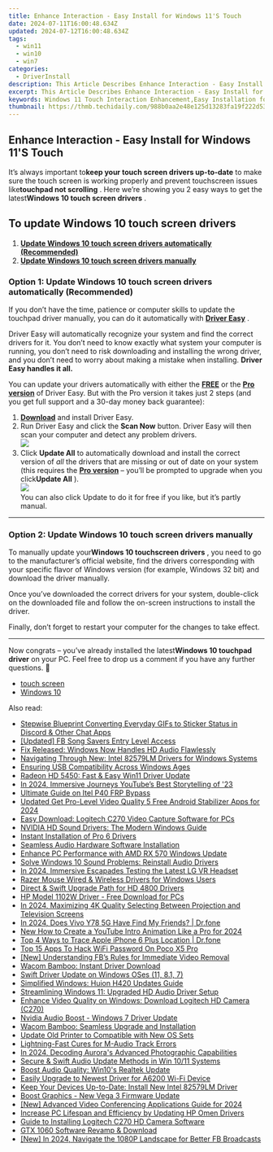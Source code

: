 ```yaml
---
title: Enhance Interaction - Easy Install for Windows 11'S Touch
date: 2024-07-11T16:00:48.634Z
updated: 2024-07-12T16:00:48.634Z
tags:
  - win11
  - win10
  - win7
categories:
  - DriverInstall
description: This Article Describes Enhance Interaction - Easy Install for Windows 11'S Touch
excerpt: This Article Describes Enhance Interaction - Easy Install for Windows 11'S Touch
keywords: Windows 11 Touch Interaction Enhancement,Easy Installation for Windows 11 Touch,Touchscreen Optimization for Windows 11,Improve Windows 11 Touch Responsiveness,Touch Interaction for Windows 11 (Easy Install),Windows 11 Touch Interface Improvements,Upgrade Windows 11 Touch Features (Simple Install)
thumbnail: https://thmb.techidaily.com/988b0aa2e48e125d13283fa19f222d53a696ba967b4ae3ee4ad76e4ed04670c1.jpg
---
```


## Enhance Interaction - Easy Install for Windows 11'S Touch

 It’s always important to**keep your touch screen drivers up-to-date** to make sure the touch screen is working properly and prevent touchscreen issues like**touchpad not scrolling** . Here we’re showing you 2 easy ways to get the latest**Windows 10 touch screen drivers** .

## To update Windows 10 touch screen drivers

1. [**Update Windows 10 touch screen drivers automatically (Recommended)**](#O1)
2. [**Update Windows 10 touch screen drivers manually**](#O2)

### Option 1: Update Windows 10 touch screen drivers automatically (Recommended)

 If you don’t have the time, patience or computer skills to update the touchpad driver manually, you can do it automatically with **[Driver Easy](https://tools.techidaily.com/drivereasy/download/)**  .

 Driver Easy will automatically recognize your system and find the correct drivers for it. You don’t need to know exactly what system your computer is running, you don’t need to risk downloading and installing the wrong driver, and you don’t need to worry about making a mistake when installing. **Driver Easy handles it all.**

 You can update your drivers automatically with either the [**FREE**](https://tools.techidaily.com/drivereasy/download/) or the [**Pro version**](https://tools.techidaily.com/drivereasy/download/) of Driver Easy. But with the Pro version it takes just 2 steps (and you get full support and a 30-day money back guarantee):

1. **[Download](https://tools.techidaily.com/drivereasy/download/)**  and install Driver Easy.
2. Run Driver Easy and click the **Scan Now** button. Driver Easy will then scan your computer and detect any problem drivers.  
![](https://images.drivereasy.com/wp-content/uploads/2019/01/img_5c3dbd6f7a1bd.jpg)
3. Click **Update All** to automatically download and install the correct version of _all_  the drivers that are missing or out of date on your system (this requires the **[Pro version](https://tools.techidaily.com/drivereasy/download/)**  – you’ll be prompted to upgrade when you click**Update All** ).  
![](https://images.drivereasy.com/wp-content/uploads/2019/01/img_5c3dbd6f7a1bd.jpg)  
 You can also click Update to do it for free if you like, but it’s partly manual.

---

### Option 2: Update Windows 10 touch screen drivers manually

 To manually update your**Windows 10 touchscreen drivers** , you need to go to the manufacturer’s official  website, find the drivers corresponding with your specific flavor of Windows version (for example, Windows 32 bit) and download the driver manually.

 Once you’ve downloaded the correct drivers for your system, double-click on the downloaded file and follow the on-screen instructions to install the driver.

 Finally, don’t forget to restart your computer for the changes to take effect.

---

 Now congrats – you’ve already installed the latest**Windows 10 touchpad driver** on your PC. Feel free to drop us a comment if you have any further questions. 🙂

* [touch screen](https://store.drivereasy.com/order/cart.php?PRODS=4731822&QTY=1&AFFILIATE=108875)
* [Windows 10](https://tools.techidaily.com/drivereasy/download/)

<ins class="adsbygoogle"
     style="display:block"
     data-ad-format="autorelaxed"
     data-ad-client="ca-pub-7571918770474297"
     data-ad-slot="1223367746"></ins>



<ins class="adsbygoogle"
     style="display:block"
     data-ad-client="ca-pub-7571918770474297"
     data-ad-slot="8358498916"
     data-ad-format="auto"
     data-full-width-responsive="true"></ins>



<span class="atpl-alsoreadstyle">Also read:</span>
<div><ul>
<li><a href="https://extra-resources.techidaily.com/stepwise-blueprint-converting-everyday-gifs-to-sticker-status-in-discord-and-other-chat-apps/"><u>Stepwise Blueprint  Converting Everyday GIFs to Sticker Status in Discord & Other Chat Apps</u></a></li>
<li><a href="https://facebook-video-recording.techidaily.com/updated-fb-song-savers-entry-level-access/"><u>[Updated] FB Song Savers  Entry Level Access</u></a></li>
<li><a href="https://driver-install.techidaily.com/fix-released-windows-now-handles-hd-audio-flawlessly/"><u>Fix Released: Windows Now Handles HD Audio Flawlessly</u></a></li>
<li><a href="https://driver-install.techidaily.com/navigating-through-new-intel-82579lm-drivers-for-windows-systems/"><u>Navigating Through New: Intel 82579LM Drivers for Windows Systems</u></a></li>
<li><a href="https://driver-install.techidaily.com/ensuring-usb-compatibility-across-windows-ages/"><u>Ensuring USB Compatibility Across Windows Ages</u></a></li>
<li><a href="https://driver-install.techidaily.com/radeon-hd-5450-fast-and-easy-win11-driver-update/"><u>Radeon HD 5450: Fast & Easy Win11 Driver Update</u></a></li>
<li><a href="https://vp-tips.techidaily.com/in-2024-immersive-journeys-youtubes-best-storytelling-of-23/"><u>In 2024, Immersive Journeys  YouTube’s Best Storytelling of '23</u></a></li>
<li><a href="https://bypass-frp.techidaily.com/ultimate-guide-on-itel-p40-frp-bypass-by-drfone-android/"><u>Ultimate Guide on Itel P40 FRP Bypass</u></a></li>
<li><a href="https://ai-video-apps.techidaily.com/updated-get-pro-level-video-quality-5-free-android-stabilizer-apps-for-2024/"><u>Updated Get Pro-Level Video Quality 5 Free Android Stabilizer Apps for 2024</u></a></li>
<li><a href="https://driver-install.techidaily.com/easy-download-logitech-c270-video-capture-software-for-pcs/"><u>Easy Download: Logitech C270 Video Capture Software for PCs</u></a></li>
<li><a href="https://driver-install.techidaily.com/nvidia-hd-sound-drivers-the-modern-windows-guide/"><u>NVIDIA HD Sound Drivers: The Modern Windows Guide</u></a></li>
<li><a href="https://driver-install.techidaily.com/instant-installation-of-pro-6-drivers/"><u>Instant Installation of Pro 6 Drivers</u></a></li>
<li><a href="https://driver-install.techidaily.com/seamless-audio-hardware-software-installation/"><u>Seamless Audio Hardware Software Installation</u></a></li>
<li><a href="https://driver-install.techidaily.com/enhance-pc-performance-with-amd-rx-570-windows-update/"><u>Enhance PC Performance with AMD RX 570 Windows Update</u></a></li>
<li><a href="https://driver-install.techidaily.com/solve-windows-10-sound-problems-reinstall-audio-drivers/"><u>Solve Windows 10 Sound Problems: Reinstall Audio Drivers</u></a></li>
<li><a href="https://some-knowledge.techidaily.com/in-2024-immersive-escapades-testing-the-latest-lg-vr-headset/"><u>In 2024, Immersive Escapades  Testing the Latest LG VR Headset</u></a></li>
<li><a href="https://driver-install.techidaily.com/razer-mouse-wired-and-wireless-drivers-for-windows-users/"><u>Razer Mouse Wired & Wireless Drivers for Windows Users</u></a></li>
<li><a href="https://driver-install.techidaily.com/direct-and-swift-upgrade-path-for-hd-4800-drivers/"><u>Direct & Swift Upgrade Path for HD 4800 Drivers</u></a></li>
<li><a href="https://driver-install.techidaily.com/hp-model-1102w-driver-free-download-for-pcs/"><u>HP Model 1102W Driver - Free Download for PCs</u></a></li>
<li><a href="https://extra-skills.techidaily.com/in-2024-maximizing-4k-quality-selecting-between-projection-and-television-screens/"><u>In 2024, Maximizing 4K Quality  Selecting Between Projection and Television Screens</u></a></li>
<li><a href="https://location-social.techidaily.com/in-2024-does-vivo-y78-5g-have-find-my-friends-drfone-by-drfone-virtual-android/"><u>In 2024, Does Vivo Y78 5G Have Find My Friends? | Dr.fone</u></a></li>
<li><a href="https://animation-videos.techidaily.com/new-how-to-create-a-youtube-intro-animation-like-a-pro-for-2024/"><u>New How to Create a YouTube Intro Animation Like a Pro for 2024</u></a></li>
<li><a href="https://ios-location-track.techidaily.com/top-4-ways-to-trace-apple-iphone-6-plus-location-drfone-by-drfone-virtual-ios/"><u>Top 4 Ways to Trace Apple iPhone 6 Plus Location | Dr.fone</u></a></li>
<li><a href="https://easy-unlock-android.techidaily.com/top-15-apps-to-hack-wifi-password-on-poco-x5-pro-by-drfone-android/"><u>Top 15 Apps To Hack WiFi Password On Poco X5 Pro</u></a></li>
<li><a href="https://facebook-clips.techidaily.com/new-understanding-fbs-rules-for-immediate-video-removal/"><u>[New] Understanding FB’s Rules for Immediate Video Removal</u></a></li>
<li><a href="https://driver-install.techidaily.com/wacom-bamboo-instant-driver-download/"><u>Wacom Bamboo: Instant Driver Download</u></a></li>
<li><a href="https://driver-install.techidaily.com/swift-driver-update-on-windows-oses-11-81-7/"><u>Swift Driver Update on Windows OSes (11, 8.1, 7)</u></a></li>
<li><a href="https://driver-install.techidaily.com/simplified-windows-huion-h420-updates-guide/"><u>Simplified Windows: Huion H420 Updates Guide</u></a></li>
<li><a href="https://driver-install.techidaily.com/streamlining-windows-11-upgraded-hd-audio-driver-setup/"><u>Streamlining Windows 11: Upgraded HD Audio Driver Setup</u></a></li>
<li><a href="https://driver-install.techidaily.com/enhance-video-quality-on-windows-download-logitech-hd-camera-c270/"><u>Enhance Video Quality on Windows: Download Logitech HD Camera (C270)</u></a></li>
<li><a href="https://driver-install.techidaily.com/nvidia-audio-boost-windows-7-driver-update/"><u>Nvidia Audio Boost - Windows 7 Driver Update</u></a></li>
<li><a href="https://driver-install.techidaily.com/wacom-bamboo-seamless-upgrade-and-installation/"><u>Wacom Bamboo: Seamless Upgrade and Installation</u></a></li>
<li><a href="https://driver-install.techidaily.com/update-old-printer-to-compatible-with-new-os-sets/"><u>Update Old Printer to Compatible with New OS Sets</u></a></li>
<li><a href="https://driver-install.techidaily.com/lightning-fast-cures-for-m-audio-track-errors/"><u>Lightning-Fast Cures for M-Audio Track Errors</u></a></li>
<li><a href="https://article-helps.techidaily.com/in-2024-decoding-auroras-advanced-photographic-capabilities/"><u>In 2024, Decoding Aurora's Advanced Photographic Capabilities</u></a></li>
<li><a href="https://driver-install.techidaily.com/secure-and-swift-audio-update-methods-in-win-1011-systems/"><u>Secure & Swift Audio Update Methods in Win 10/11 Systems</u></a></li>
<li><a href="https://driver-install.techidaily.com/boost-audio-quality-win10s-realtek-update/"><u>Boost Audio Quality: Win10's Realtek Update</u></a></li>
<li><a href="https://driver-install.techidaily.com/easily-upgrade-to-newest-driver-for-a6200-wi-fi-device/"><u>Easily Upgrade to Newest Driver for A6200 Wi-Fi Device</u></a></li>
<li><a href="https://driver-install.techidaily.com/keep-your-devices-up-to-date-install-new-intel-82579lm-driver/"><u>Keep Your Devices Up-to-Date: Install New Intel 82579LM Driver</u></a></li>
<li><a href="https://driver-install.techidaily.com/boost-graphics-new-vega-3-firmware-update/"><u>Boost Graphics - New Vega 3 Firmware Update</u></a></li>
<li><a href="https://video-screen-grab.techidaily.com/new-advanced-video-conferencing-applications-guide-for-2024/"><u>[New] Advanced Video Conferencing Applications Guide for 2024</u></a></li>
<li><a href="https://driver-install.techidaily.com/increase-pc-lifespan-and-efficiency-by-updating-hp-omen-drivers/"><u>Increase PC Lifespan and Efficiency by Updating HP Omen Drivers</u></a></li>
<li><a href="https://driver-install.techidaily.com/guide-to-installing-logitech-c270-hd-camera-software/"><u>Guide to Installing Logitech C270 HD Camera Software</u></a></li>
<li><a href="https://driver-install.techidaily.com/gtx-1060-software-revamp-and-download/"><u>GTX 1060 Software Revamp & Download</u></a></li>
<li><a href="https://facebook-video-content.techidaily.com/new-in-2024-navigate-the-1080p-landscape-for-better-fb-broadcasts/"><u>[New] In 2024, Navigate the 1080P Landscape for Better FB Broadcasts</u></a></li>
</ul></div>

